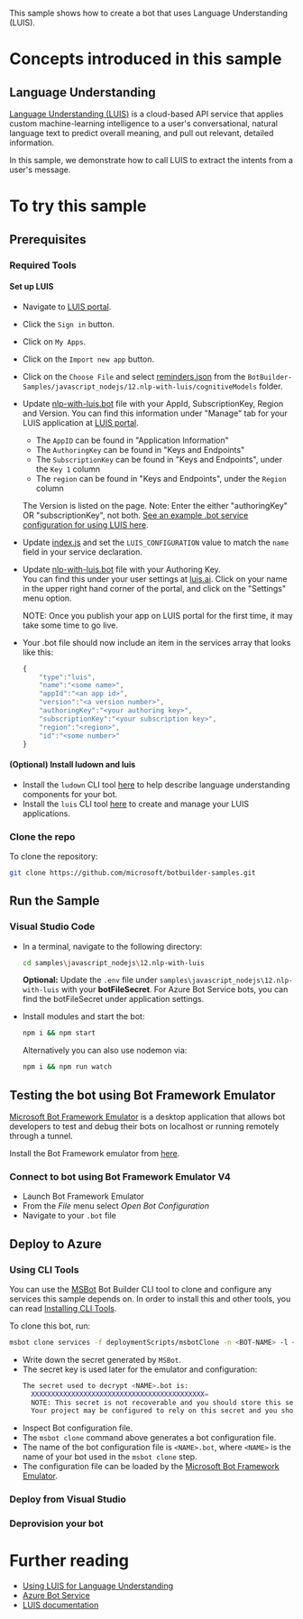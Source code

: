 This sample shows how to create a bot that uses Language Understanding (LUIS). 

# Concepts introduced in this sample
## Language Understanding

[Language Understanding (LUIS)](https://www.luis.ai) is a cloud-based API service that applies custom machine-learning intelligence to a user's conversational, natural language text to predict overall meaning, and pull out relevant, detailed information.

In this sample, we demonstrate how to call LUIS to extract the intents from a user's message.
# To try this sample
## Prerequisites
###	Required Tools
#### Set up LUIS
- Navigate to [LUIS portal](https://www.luis.ai).

- Click the `Sign in` button.

- Click on `My Apps`.

- Click on the `Import new app` button.

- Click on the `Choose File` and select [reminders.json](cognitiveModels/reminders.json) from the `BotBuilder-Samples/javascript_nodejs/12.nlp-with-luis/cognitiveModels` folder.

- Update [nlp-with-luis.bot](nlp-with-luis.bot) file with your AppId, SubscriptionKey, Region and Version. You can find this information under "Manage" tab for your LUIS application at [LUIS portal](https://www.luis.ai).

    - The `AppID` can be found in "Application Information"
    - The `AuthoringKey` can be found in "Keys and Endpoints"
    - The `SubscriptionKey` can be found in "Keys and Endpoints", under the `Key 1` column
    - The `region` can be found in "Keys and Endpoints", under the `Region` column

    The Version is listed on the page.
    Note: Enter the either "authoringKey" OR "subscriptionKey", not both.
    [See an example .bot service configuration for using LUIS here](https://docs.microsoft.com/en-us/azure/bot-service/bot-builder-howto-v4-luis?view=azure-bot-service-4.0&tabs=js#configure-your-bot-to-use-your-luis-app).    

- Update [index.js](index.js) and set the `LUIS_CONFIGURATION` value to match the `name` field in your service declaration.

- Update [nlp-with-luis.bot](nlp-with-luis.bot) file with your Authoring Key.  
    You can find this under your user settings at [luis.ai](https://www.luis.ai).  Click on your name in the upper right hand corner of the portal, and click on the "Settings" menu option.

    NOTE: Once you publish your app on LUIS portal for the first time, it may take some time to go live.

- Your .bot file should now include an item in the services array that looks like this:

    ```javascript
    {
        "type":"luis",
        "name":"<some name>",
        "appId":"<an app id>",
        "version":"<a version number>",
        "authoringKey":"<your authoring key>",
        "subscriptionKey":"<your subscription key>",
        "region":"<region>",
        "id":"<some number>"
    }
    ```
#### (Optional) Install ludown and luis
- Install the `ludown` CLI tool [here](https://aka.ms/using-ludown) to help describe language understanding components for your bot.
- Install the `luis` CLI tool [here](https://aka.ms/using-luis-cli) to create and manage your LUIS applications.
### Clone the repo
To clone the repository:
```bash
git clone https://github.com/microsoft/botbuilder-samples.git
```
## Run the Sample
### Visual Studio Code
- In a terminal, navigate to the following directory:
  ```bash
  cd samples\javascript_nodejs\12.nlp-with-luis
  ```

  **Optional:** Update the `.env` file under `samples\javascript_nodejs\12.nlp-with-luis` with your **botFileSecret**.
  For Azure Bot Service bots, you can find the botFileSecret under application settings.

- Install modules and start the bot:
    ```bash
    npm i && npm start
    ```
    Alternatively you can also use nodemon via:
    ```bash
    npm i && npm run watch
    ```

## Testing the bot using Bot Framework Emulator
[Microsoft Bot Framework Emulator](https://github.com/microsoft/botframework-emulator) is a desktop application that allows bot developers to test and debug their bots on localhost or running remotely through a tunnel.

Install the Bot Framework emulator from [here](https://github.com/Microsoft/BotFramework-Emulator/releases).

### Connect to bot using Bot Framework Emulator **V4**
- Launch Bot Framework Emulator
- From the *File* menu select *Open Bot Configuration*
- Navigate to your `.bot` file

## Deploy to Azure
### Using CLI Tools
You can use the [MSBot](https://github.com/microsoft/botbuilder-tools) Bot Builder CLI tool to clone and configure any services this sample depends on. In order to install this and other tools, you can read [Installing CLI Tools](../../../Installing_CLI_tools.md).

To clone this bot, run:

```bash
msbot clone services -f deploymentScripts/msbotClone -n <BOT-NAME> -l <Azure-location> --subscriptionId <Azure-subscription-id>
```
- Write down the secret generated by `MSBot`. 
- The secret key is used later for the emulator and configuration:
  ```bash
  The secret used to decrypt <NAME>.bot is:
    XXXXXXXXXXXXXXXXXXXXXXXXXXXXXXXXXXXXXXXXXXX=
    NOTE: This secret is not recoverable and you should store this secret in a secure place according to best security practices.
    Your project may be configured to rely on this secret and you should update it as appropriate.
  ```
- Inspect Bot configuration file.
- The `msbot clone` command above generates a bot configuration file.
- The name of the bot configuration file is `<NAME>.bot`, where `<NAME>` is the name of your bot used in the `msbot clone` step.
- The configuration file can be loaded by the [Microsoft Bot Framework Emulator](https://aka.ms/botframeworkemulator).
### Deploy from Visual Studio
### Deprovision your bot
<STEPS TO DEPROVISION>

# Further reading
- [Using LUIS for Language Understanding](https://docs.microsoft.com/en-us/azure/bot-service/bot-builder-howto-v4-luis?view=azure-bot-service-4.0&tabs=js)
- [Azure Bot Service](https://docs.microsoft.com/en-us/azure/bot-service/bot-service-overview-introduction?view=azure-bot-service-4.0)
- [LUIS documentation](https://docs.microsoft.com/en-us/azure/cognitive-services/LUIS/)